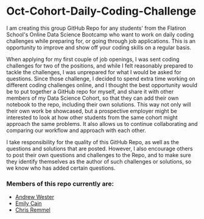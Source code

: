# Oct-Cohort-Daily-Coding-Challenge
I am creating this group GitHub Repo for any students' from the Flatiron School's Online Data Science Bootcamp who want to work on daily coding challenges while preparing for, or going through job applications.  This is an opportunity to improve and show off your coding skills on a regular basis.

When applying for my first couple of job openings, I was sent coding challenges for two of the positions, and while I felt reasonably prepared to tackle the challenges, I was unprepared for what I would be asked for questions.  Since those challenge, I decided to spend extra time working on different coding challenges online, and I thought the best opportunity would be to put together a GitHub repo for myself, and share it with other members of my Data Science Cohort, so that they can add their own notebook to the repo, including their own solutions.  This way not only will their own work be showcased, but a prospective employer might be interested to look at how other students from the same cohort might approach the same problems.  It also allows us to continue collaborating and comparing our workflow and approach with each other.

I take responsibility for the quality of this GitHub Repo, as well as the questions and solutions that are posted.  However, I also encourage others to post their own questions and challenges to the Repo, and to make sure they identify themselves as the author of such challenges or solutions, so we know who has added certain questions.

### Members of this repo currently are:
- [Andrew Wester](https://github.com/steeznation16/)
- [Emily Cain](https://github.com/MagicMilly)
- [Chris Remmel](https://github.com/calremmel)